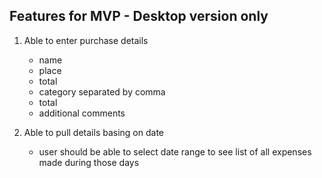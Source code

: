 ## Features for MVP - Desktop version only

1. Able to enter purchase details

   - name
   - place
   - total
   - category separated by comma
   - total
   - additional comments

2. Able to pull details basing on date
   - user should be able to select date range to see list of all expenses made during those days
